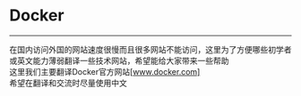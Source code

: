 # Docker
-----------
在国内访问外国的网站速度很慢而且很多网站不能访问，这里为了方便哪些初学者或英文能力薄弱翻译一些技术网站，希望能给大家带来一些帮助    
这里我们主要翻译Docker官方网站[www.docker.com]    
希望在翻译和交流时尽量使用中文
